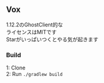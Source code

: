 ## Vox
1.12.2のGhostClient的な  
ライセンスはMITです  
Starがいっぱいつくとやる気が起きます

### Build
1: Clone  
2: Run ```./gradlew build```